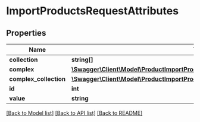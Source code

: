 # ImportProductsRequestAttributes

## Properties
Name | Type | Description | Notes
------------ | ------------- | ------------- | -------------
**collection** | **string[]** |  | [optional] 
**complex** | [**\Swagger\Client\Model\ProductImportProductsRequestSimpleAttributeValue[]**](ProductImportProductsRequestSimpleAttributeValue.md) |  | [optional] 
**complex_collection** | [**\Swagger\Client\Model\ProductImportProductsRequestSimpleAttributeValueCollection[]**](ProductImportProductsRequestSimpleAttributeValueCollection.md) |  | [optional] 
**id** | **int** |  | [optional] 
**value** | **string** |  | [optional] 

[[Back to Model list]](../README.md#documentation-for-models) [[Back to API list]](../README.md#documentation-for-api-endpoints) [[Back to README]](../README.md)


